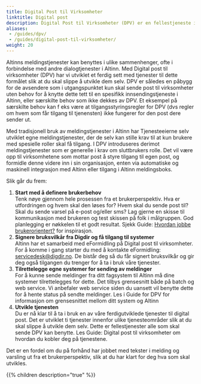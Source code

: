 ```yaml
---
title: Digital Post til Virksomheter
linktitle: Digital post
description: Digital Post til Virksomheter (DPV) er en fellestjeneste i Altinn som det offentlige kan bruke for å sende digital post til virksomhetens innboks i Altinn. 
aliases:
 - /guides/dpv/
 - /guides/digital-post-til-virksomheter/
weight: 20
---
```


Altinns meldingstjenester kan benyttes i ulike sammenhenger, ofte i forbindelse med andre dialogtjenester i Altinn. Med Digital post til virksomheter (DPV) har vi utviklet et ferdig sett med tjenester til dette formålet slik at du skal slippe å utvikle dem selv. DPV er således en påbygg for de avsendere som i utgangspunktet kun skal sende post til virksomheter uten behov for å knytte dette tett til en spesifikk innsendingstjeneste i Altinn, eller særskilte behov som ikke dekkes av DPV. Et eksempel på særskilte behov kan f eks være at tilgangsstyringsregler for DPV (dvs regler om hvem som får tilgang til tjenensten) ikke fungerer for den post dere sender ut. 

Med tradisjonell bruk av meldingstjenester i Altinn har Tjenesteeierne selv utviklet egne meldingstjenester, der de selv kan stille krav til at kun brukere med spesielle roller skal få tilgang. I DPV introduseres derimot meldingstjenester som er generelle i krav om sluttbrukers rolle. Det vil være opp til virksomhetene som mottar post å styre tilgang til egen post, og formidle denne videre inn i sin organisasjon, enten via automatiske og maskinell integrasjon med Altinn eller tilgang i Altinn meldingsboks.

Slik går du frem:

1. **Start med å definere brukerbehov**<br>Tenk nøye gjennom hele prosessen fra et brukerperspektiv. Hva er utfordringen og hvem skal den løses for? Hvem skal du sende post til? Skal du sende varsel på e-post og/eller sms? Lag gjerne en skisse til kommunikasjon med brukeren og test skissen på folk i målgruppen. God planlegging er nøkkelen til et godt resultat. Sjekk Guide: [Hvordan jobbe brukerorientert?](https://www.altinndigital.no/kom-i-gang/hvordan-jobbe-brukerorientert/) for inspirasjon.
2. **Signere bruksvilkår fra Digdir og få tilgang til systemer**<br>
Altinn har et samarbeid med eFormidling på Digital post til virksomheter. For å komme i gang starter du med å kontakte eFormidling: servicedesk@digdir.no. De bistår deg så du får signert bruksvilkår og gir deg også tilgangen du trenger for å ta i bruk våre tjenester.
3. **Tilrettelegge egne systemer for sending av meldinger**<br>For å kunne sende meldinger fra ditt fagsystem til Altinn må dine systemer tilrettelegges for dette. Det tilbys grensesnitt både på batch og web service. Vi anbefaler web service siden du uansett vil benytte dette for å hente status på sendte meldinger. Les i Guide for DPV for informasjon om grensesnittet mellom ditt system og Altinn
4. **Utvikle tjenesten**<br>Du er nå klar til å ta i bruk en av våre ferdigutviklede tjenester til digital post. Det er utviklet ti tjenester innenfor ulike tjenesteområder slik at du skal slippe å utvikle dem selv. Dette er fellestjenester alle som skal sende DPV kan benytte. Les Guide: Digital post til virksomheter om hvordan du kobler deg på tjenestene.

Det er en fordel om du på forhånd har jobbet med tekster i melding og varsling ut fra et brukerperspektiv, slik at du har klart for deg hva som skal utvikles.

{{% children description="true" %}}
